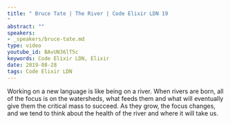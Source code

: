 ```yaml
---
title: " Bruce Tate | The River | Code Elixir LDN 19
"
abstract: ""
speakers:
- _speakers/bruce-tate.md
type: video
youtube_id: BAvUN36lT5c
keywords: Code Elixir LDN, Elixir
date: 2019-08-28
tags: Code Elixir LDN
---
```


Working on a new language is like being on a river. When rivers are born, all of the focus is on the watersheds, what feeds them and what will eventually give them the critical mass to succeed. As they grow, the focus changes, and we tend to think about the health of the river and where it will take us.
